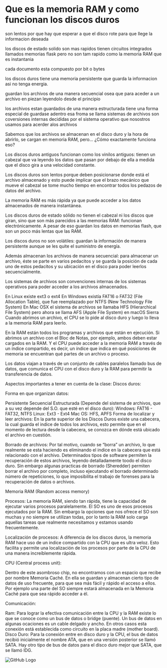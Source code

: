 # Que es la memoria RAM y como funcionan los discos duros

son lentos por que hay que esperar a que el disco rote para que llege la informacion deseada

los discos de estado solido son mas rapidos tienen circuitos integrados llamados memorias flask pero no son tam rapido como la memoria RAM que es instantania

cada documento esta compuesto por bit o bytes

los discos duros tiene una memoria persistente que guarda la informacion asi no tenga energia.

guardan los archivos de una manera secuencial osea que para aceder a un archivo en piezan leyendolo desde el principio

los archivos estan guardados de una manera estructurada tiene una forma especial de guardase adentro esa froma se llama sistemas de archivos son coversiones internas decididas por el sistema operativo que nosostros usamos para acerder alos archivos

Sabemos que los archivos se almacenan en el disco duro y la hora de abrirlo, se cargan en memoria RAM, pero… ¿Cómo exactamente funciona eso?

Los discos duros antiguos funcionan como los vinilos antiguos: tienen un cabezal que va leyendo los datos que pasan por debajo de ella a medida que el disco gira a una velocidad constante.

Los discos duros son lentos porque deben posicionarse donde está el archivo almacenado y esto puede implicar que el brazo mecánico que mueve el cabezal se tome mucho tiempo en encontrar todos los pedazos de datos del archivo.

La memoria RAM es más rápida ya que puede acceder a los datos almacenados de manera instantánea.

Los discos duros de estado sólido no tienen el cabezal ni los discos que giran, sino que son más parecidos a las memorias RAM: funcionan electrónicamente. A pesar de eso guardan los datos en memorias flash, que son un poco más lentas que las RAM.

Los discos duros no son volátiles: guardan la información de manera persistente aunque se les quite el suministro de energía.

Además almacenan los archivos de manera secuencial: para almacenar un archivo, éste se parte en varios pedacitos y se guarda la posición de cada uno de estos pedacitos y su ubicación en el disco para poder leerlos secuencialmente.

Los sistemas de archivos son convenciones internas de los sistemas operativos para poder acceder a los archivos almacenados.

En Linux existe ext3 o ext4
En Windows existía FAT16 o FAT32 (File Allocation Table), que fue reemplazado por NTFS (New Technology File System)
En Mac OSX el sistema de archivos se llamaba HFS (Hierarchical File System) pero ahora se llama AFS (Apple File System) en macOS Sierra
Cuando abrimos un archivo, el CPU se lo pide al disco duro y luego lo lleva a la memoria RAM para leerlo.

En la RAM están todos los programas y archivos que están en ejecución. Si abrimos un archivo con el Bloc de Notas, por ejemplo, ambos deben estar cargados en la RAM. Y el CPU puede acceder a la memoria RAM a través de un índice compartido, es decir, un índice que indica en qué posiciones de memoria se encuentran qué partes de un archivo o proceso.

Los datos viajan a través de un conjunto de cables paralelos llamado bus de datos, que comunica el CPU con el disco duro y la RAM para permitir la transferencia de datos.

Aspectos importantes a tener en cuenta de la clase:
Discos duros:

Forma en que organizan datos:

Persistente
Secuencial
Estructurada (Depende del sistema de archivos, que a su vez depende del S.O. que esté en el disco duro):
Windows: FAT16 - FAT32, NTFS
Linux: Ext3 - Ext4
Mac OS: HFS, APFS
Forma de localizar y leer archivos:
En la parte superior de los Discos Duros existe una cabecera, la cual guarda el indice de todos los archivos, esto permite que en el momento de lectura desde la cabecera, se conozca en dónde está ubicado el archivo en cuestión.

Borrado de archivos:
Por tal motivo, cuando se “borra” un archivo, lo que realmente se esta haciendo es eliminando el indice en la cabecera que está relacionado con el archivo. Determinados tipos de software permiten la recuperación de estos archivos, leyendo detalladamente toodo el disco duro. Sin embargo algunas practicas de borrado (Sheredder) permiten borrar el archivo por completo, incluso ejecutando el borrado determinado número de repeticiones, lo que imposibilita el trabajo de forenses para la recuperación de datos o archivos.

Memoria RAM (Random access memory)

Procesos:
La memoria RAM, siendo tan rápida, tiene la capacidad de ejecutar varios procesos paralelamente. El SO es uno de esos procesos ejecutados por la RAM. Sin embargo la opciones que nos ofrece el SO son muchas y no siempre se utilizan todas, por lo tanto la RAM solo carga aquellas tareas que realmente necesitamos y estamos usando frecuentemente.

Localización de procesos:
A diferencia de los discos duros, la memoria RAM hace uso de un indice compartido con la CPU que es ultra veloz. Esto facilita y permite una localización de los procesos por parte de la CPU de una manera increíblemente rápida.

CPU (Central process unit):

Dentro de este asombroso chip, no encontramos con un espacio que recibe por nombre Memoria Caché. En ella se guardan y almacenan cierto tipo de datos de uso frecuente, para que sea más fácil y rápido el acceso a ellos. Por ejemplo una parte del SO siempre estará almacenada en la Memoria Caché para que sea rápido acceder a él.

Comunicación:

Ram:
Para lograr la efectiva comunicación entre la CPU y la RAM existe lo que se conoce como un bus de datos o bridge (puente). Un bus de datos en algunas ocaciones es un cable delgado y ancho. En otros casos esta conexión está establecida como circuito en la placa madre (mother board).
Disco Duro:
Para la conexión entre en disco duro y la CPU, el bus de datos recibió inicialmente el nombre ATA, que en una versión posterior se llamó SATA. Hay otro tipo de bus de datos para el disco duro mejor que SATA, que se llamó IDG.


![GitHub Logo](./clase6.png)